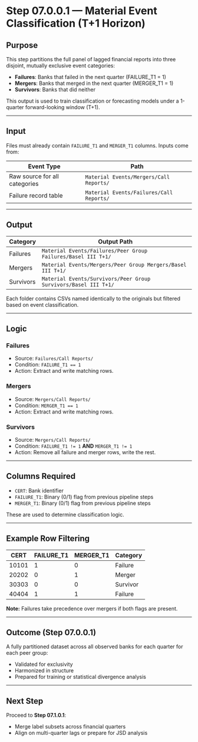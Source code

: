 # Step 07.0.0.1 — Material Event Classification (T+1 Horizon)

## Purpose

This step partitions the full panel of lagged financial reports into three disjoint, mutually exclusive event categories:
- **Failures**: Banks that failed in the next quarter (FAILURE_T1 = 1)
- **Mergers**: Banks that merged in the next quarter (MERGER_T1 = 1)
- **Survivors**: Banks that did neither

This output is used to train classification or forecasting models under a 1-quarter forward-looking window (T+1).

---

## Input

Files must already contain `FAILURE_T1` and `MERGER_T1` columns. Inputs come from:

| Event Type | Path |
|------------|------|
| Raw source for all categories | `Material Events/Mergers/Call Reports/` |
| Failure record table | `Material Events/Failures/Call Reports/` |

---

## Output

| Category   | Output Path                                                   |
|------------|----------------------------------------------------------------|
| Failures   | `Material Events/Failures/Peer Group Failures/Basel III T+1/` |
| Mergers    | `Material Events/Mergers/Peer Group Mergers/Basel III T+1/`   |
| Survivors  | `Material Events/Survivors/Peer Group Survivors/Basel III T+1/` |

Each folder contains CSVs named identically to the originals but filtered based on event classification.

---

## Logic

### Failures

- Source: `Failures/Call Reports/`
- Condition: `FAILURE_T1 == 1`
- Action: Extract and write matching rows.

### Mergers

- Source: `Mergers/Call Reports/`
- Condition: `MERGER_T1 == 1`
- Action: Extract and write matching rows.

### Survivors

- Source: `Mergers/Call Reports/`
- Condition: `FAILURE_T1 != 1` **AND** `MERGER_T1 != 1`
- Action: Remove all failure and merger rows, write the rest.

---

## Columns Required

- `CERT`: Bank identifier
- `FAILURE_T1`: Binary (0/1) flag from previous pipeline steps
- `MERGER_T1`: Binary (0/1) flag from previous pipeline steps

These are used to determine classification logic.

---

## Example Row Filtering

| CERT  | FAILURE_T1 | MERGER_T1 | Category    |
|-------|------------|-----------|-------------|
| 10101 | 1          | 0         | Failure     |
| 20202 | 0          | 1         | Merger      |
| 30303 | 0          | 0         | Survivor    |
| 40404 | 1          | 1         | Failure     |

**Note:** Failures take precedence over mergers if both flags are present.

---

## Outcome (Step 07.0.0.1)

A fully partitioned dataset across all observed banks for each quarter for each peer group:
- Validated for exclusivity
- Harmonized in structure
- Prepared for training or statistical divergence analysis

---

## Next Step

Proceed to **Step 07.1.0.1**:
- Merge label subsets across financial quarters
- Align on multi-quarter lags or prepare for JSD analysis
